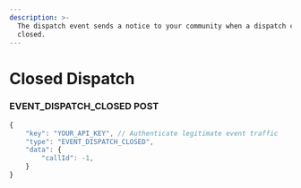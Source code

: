```yaml
---
description: >-
  The dispatch event sends a notice to your community when a dispatch call is
  closed.
---
```


# Closed Dispatch

### EVENT\_DISPATCH\_CLOSED POST

```javascript
{
    "key": "YOUR_API_KEY", // Authenticate legitimate event traffic
    "type": "EVENT_DISPATCH_CLOSED",
    "data": {
        "callId": -1,
    }
}
```

